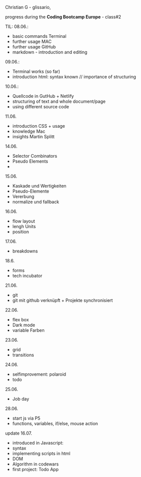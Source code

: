 Christian G - glissario,

progress during the __Coding Bootcamp Europe__ - class#2

TIL:
08.06.: 
- basic commands Terminal
- further usage MAC
- further usage GitHub
- markdown - introduction and editing

09.06.: 
- Terminal works (so far)
- introduction html: syntax known // importance of structuring

10.06.:
- Quellcode in GutHub + Netlify
- structuring of text and whole document/page
- using different source code

11.06.
- introduction CSS + usage
- knowledge Mac
- insights Martin Splitt

14.06.
- Selector Combinators
- Pseudo Elements
-  
15.06.
- Kaskade und Wertigkeiten
- Pseudo-Elemente
- Vererbung
- normalize und fallback

16.06.
- flow layout
- lengh Units
- position

17.06.
- breakdowns

18.6.
- forms
- tech incubator

21.06.
- git
- git mit github verknüpft + Projekte synchronisiert

22.06.
- flex box
- Dark mode
- variable Farben

23.06.
- grid
- transitions

24.06.
- selfimprovement: polaroid
- todo

25.06. 
- Job day

28.06.
- start js via P5
- functions, variables, if/else, mouse action

update 16.07.
- introduced in Javascript:
- syntax
- implementing scripts in html
- DOM
 - Algorithm in codewars
 - first project: Todo App

